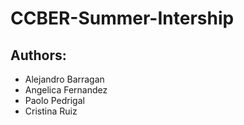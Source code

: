 # CCBER-Summer-Intership
## Authors:
- Alejandro Barragan
- Angelica Fernandez
- Paolo Pedrigal
- Cristina Ruiz
